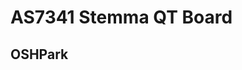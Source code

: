 # AS7341 Stemma QT Board

<!-- ![Overview](assets/img/) -->

## OSHPark

<!--
<a href="https://oshpark.com/shared_projects/6VDPQxtW" target="_blank">https://oshpark.com/shared_projects/6VDPQxtW</a>
-->